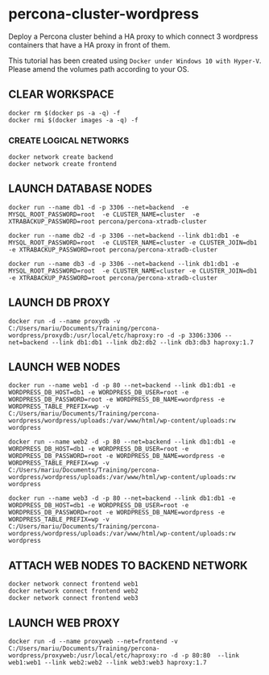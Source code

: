 # percona-cluster-wordpress
Deploy a Percona cluster behind a HA proxy to which connect 3 wordpress containers that have a HA proxy in front of them.

This tutorial has been created using `Docker under Windows 10 with Hyper-V`.
Please amend the volumes path according to your OS.

## CLEAR WORKSPACE
```
docker rm $(docker ps -a -q) -f
docker rmi $(docker images -a -q) -f
```

### CREATE LOGICAL NETWORKS
```
docker network create backend
docker network create frontend
```

## LAUNCH DATABASE NODES
```
docker run --name db1 -d -p 3306 --net=backend  -e MYSQL_ROOT_PASSWORD=root  -e CLUSTER_NAME=cluster  -e XTRABACKUP_PASSWORD=root percona/percona-xtradb-cluster

docker run --name db2 -d -p 3306 --net=backend --link db1:db1 -e MYSQL_ROOT_PASSWORD=root  -e CLUSTER_NAME=cluster -e CLUSTER_JOIN=db1  -e XTRABACKUP_PASSWORD=root percona/percona-xtradb-cluster

docker run --name db3 -d -p 3306 --net=backend --link db1:db1 -e MYSQL_ROOT_PASSWORD=root  -e CLUSTER_NAME=cluster -e CLUSTER_JOIN=db1  -e XTRABACKUP_PASSWORD=root percona/percona-xtradb-cluster
```

## LAUNCH DB PROXY
```
docker run -d --name proxydb -v C:/Users/mariu/Documents/Training/percona-wordpress/proxydb:/usr/local/etc/haproxy:ro -d -p 3306:3306 --net=backend --link db1:db1 --link db2:db2 --link db3:db3 haproxy:1.7
```

## LAUNCH WEB NODES
```
docker run --name web1 -d -p 80 --net=backend --link db1:db1 -e WORDPRESS_DB_HOST=db1 -e WORDPRESS_DB_USER=root -e WORDPRESS_DB_PASSWORD=root -e WORDPRESS_DB_NAME=wordpress -e WORDPRESS_TABLE_PREFIX=wp -v C:/Users/mariu/Documents/Training/percona-wordpress/wordpress/uploads:/var/www/html/wp-content/uploads:rw wordpress

docker run --name web2 -d -p 80 --net=backend --link db1:db1 -e WORDPRESS_DB_HOST=db1 -e WORDPRESS_DB_USER=root -e WORDPRESS_DB_PASSWORD=root -e WORDPRESS_DB_NAME=wordpress -e WORDPRESS_TABLE_PREFIX=wp -v C:/Users/mariu/Documents/Training/percona-wordpress/wordpress/uploads:/var/www/html/wp-content/uploads:rw wordpress

docker run --name web3 -d -p 80 --net=backend --link db1:db1 -e WORDPRESS_DB_HOST=db1 -e WORDPRESS_DB_USER=root -e WORDPRESS_DB_PASSWORD=root -e WORDPRESS_DB_NAME=wordpress -e WORDPRESS_TABLE_PREFIX=wp -v C:/Users/mariu/Documents/Training/percona-wordpress/wordpress/uploads:/var/www/html/wp-content/uploads:rw wordpress
```

## ATTACH WEB NODES TO BACKEND NETWORK
```
docker network connect frontend web1
docker network connect frontend web2
docker network connect frontend web3
```

## LAUNCH WEB PROXY
```
docker run -d --name proxyweb --net=frontend -v C:/Users/mariu/Documents/Training/percona-wordpress/proxyweb:/usr/local/etc/haproxy:ro -d -p 80:80  --link web1:web1 --link web2:web2 --link web3:web3 haproxy:1.7
```
